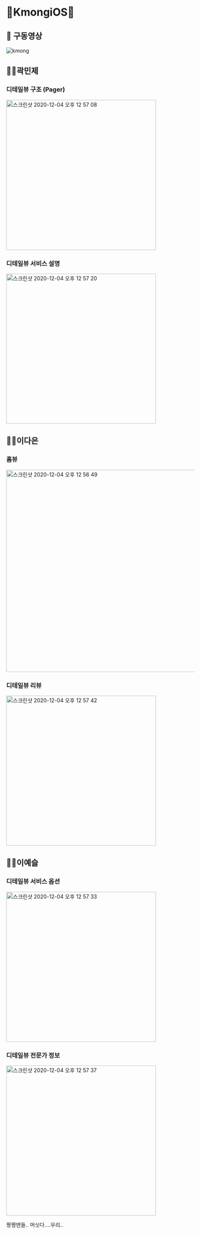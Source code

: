 # 🙈KmongiOS🙉

## 🎥 구동영상 
![kmong](https://user-images.githubusercontent.com/42545818/101025442-ecead680-35b8-11eb-920e-bf377c8eb8ab.gif)

## 🙎‍♂️곽민제

### 디테일뷰 구조 (Pager)
<img width="400" alt="스크린샷 2020-12-04 오후 12 57 08" src="https://user-images.githubusercontent.com/42545818/101120286-93be8980-3630-11eb-97b3-29c2db57d0cc.png">

### 디테일뷰 서비스 설명
<img width="400" alt="스크린샷 2020-12-04 오후 12 57 20" src="https://user-images.githubusercontent.com/42545818/101120274-8e613f00-3630-11eb-93b4-562b3e0fea30.png">

## 🙎‍♀️이다은

### 홈뷰
<img width="539" alt="스크린샷 2020-12-04 오후 12 56 49" src="https://user-images.githubusercontent.com/42545818/101120287-94efb680-3630-11eb-9ce7-d57c8eed1d74.png">

### 디테일뷰 리뷰
<img width="400" alt="스크린샷 2020-12-04 오후 12 57 42" src="https://user-images.githubusercontent.com/42545818/101120256-81445000-3630-11eb-827e-bc8cd1e835ed.png">

## 🙎‍♀️이예슬

### 디테일뷰 서비스 옵션
<img width="400" alt="스크린샷 2020-12-04 오후 12 57 33" src="https://user-images.githubusercontent.com/42545818/101120266-86a19a80-3630-11eb-8b89-f16aa323e816.png">

### 디테일뷰 전문가 정보
<img width="400" alt="스크린샷 2020-12-04 오후 12 57 37" src="https://user-images.githubusercontent.com/42545818/101120263-86090400-3630-11eb-9cf0-941ba62fb9ae.png">



짱짱맨들..
머싯다....우리..
